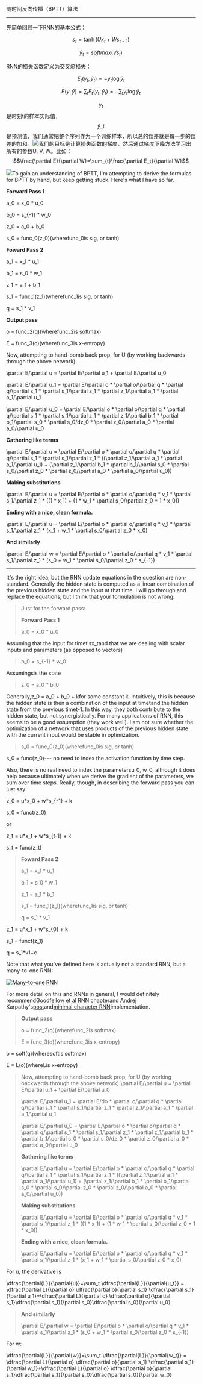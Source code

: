 随时间反向传播（BPTT）算法

---

先简单回顾一下RNN的基本公式：

$$s_t = \tanh (Ux_t+Ws_{t-1})$$

$$\hat y_t=softmax(Vs_t)$$

RNN的损失函数定义为交叉熵损失：

$$E_t(y_t,\hat y_t)=-y_t\log\hat y_t $$

$$E(y,\hat y)=\sum_{t}E_t(y_t, \hat y_t)=-\sum_{t}y_t\log\hat y_t$$

$$y_t$$是时刻t的样本实际值， $$\hat y\_t$$是预测值，我们通常把整个序列作为一个训练样本，所以总的误差就是每一步的误差的加和。![](http://d3kbpzbmcynnmx.cloudfront.net/wp-content/uploads/2015/10/rnn-bptt1.png)我们的目标是计算损失函数的梯度，然后通过梯度下降方法学习出所有的参数U, V, W。比如：$$\frac{\partial E}{\partial W}=\sum_{t}\frac{\partial E_t}{\partial W}$$

![](http://d3kbpzbmcynnmx.cloudfront.net/wp-content/uploads/2015/10/rnn-bptt-with-gradients.png)To gain an understanding of BPTT, I'm attempting to derive the formulas for BPTT by hand, but keep getting stuck. Here's what I have so far.

**Forward Pass 1**

a\_0 = x\_0 \* u\_0

b\_0 = s\_{-1} \* w\_0

z\_0 = a\_0 + b\_0

s\_0 = func\_0\(z\_0\)\(wherefunc\_0is sig, or tanh\)

**Foward Pass 2**

a\_1 = x\_1 \* u\_1

b\_1 = s\_0 \* w\_1

z\_1 = a\_1 + b\_1

s\_1 = func\_1\(z\_1\)\(wherefunc\_1is sig, or tanh\)

q = s\_1 \* v\_1

**Output pass**

o = func\_2\(q\)\(wherefunc\_2is softmax\)

E = func\_3\(o\)\(wherefunc\_3is x-entropy\)

Now, attempting to hand-bomb back prop, for U \(by working backwards through the above network\).

\partial E/\partial u = \partial E/\partial u\_1 + \partial E/\partial u\_0

\partial E/\partial u\_1 = \partial E/\partial o \* \partial o/\partial q \* \partial q/\partial s\_1 \* \partial s\_1/\partial z\_1 \* \partial z\_1/\partial a\_1 \* \partial a\_1/\partial u\_1

\partial E/\partial u\_0 = \partial E/\partial o \* \partial o/\partial q \* \partial q/\partial s\_1 \* \partial s\_1/\partial z\_1 \* \partial z\_1/\partial b\_1 \* \partial b\_1/\partial s\_0 \* \partial s\_0/dz\_0 \* \partial z\_0/\partial a\_0 \* \partial a\_0/\partial u\_0

**Gathering like terms**

\partial E/\partial u = \partial E/\partial o \* \partial o/\partial q \* \partial q/\partial s\_1 \* \partial s\_1/\partial z\_1 \* \(\(\partial z\_1/\partial a\_1 \* \partial a\_1/\partial u\_1\) + \(\partial z\_1/\partial b\_1 \* \partial b\_1/\partial s\_0 \* \partial s\_0/\partial z\_0 \* \partial z\_0/\partial a\_0 \* \partial a\_0/\partial u\_0\)\)

**Making substitutions**

\partial E/\partial u = \partial E/\partial o \* \partial o/\partial q \* v\_1 \* \partial s\_1/\partial z\_1 \* \(\(1 \* x\_1\) + \(1 \* w\_1 \* \partial s\_0/\partial z\_0 \* 1 \* x\_0\)\)

**Ending with a nice, clean formula.**

\partial E/\partial u = \partial E/\partial o \* \partial o/\partial q \* v\_1 \* \partial s\_1/\partial z\_1 \* \(x\_1 + w\_1 \* \partial s\_0/\partial z\_0 \* x\_0\)

**And similarly**

\partial E/\partial w = \partial E/\partial o \* \partial o/\partial q \* v\_1 \* \partial s\_1/\partial z\_1 \* \(s\_0 + w\_1 \* \partial s\_0/\partial z\_0 \* s\_{-1}\)

---

It's the right idea, but the RNN update equations in the question are non-standard. Generally the hidden state is computed as a linear combination of the previous hidden state and the input at that time. I will go through and replace the equations, but I think that your formulation is not wrong:

> Just for the forward pass:
>
> **Forward Pass 1**
>
> a\_0 = x\_0 \* u\_0

Assuming that the input for timetisx\_tand that we are dealing with scalar inputs and parameters \(as opposed to vectors\)

> b\_0 = s\_{-1} \* w\_0

Assumingsis the state

> z\_0 = a\_0 \* b\_0

Generally,z\_0 = a\_0 + b\_0 + kfor some constant k. Intuitively, this is because the hidden state is then a combination of the input at timetand the hidden state from the previous timet-1. In this way, they both contribute to the hidden state, but not synergistically. For many applications of RNN, this seems to be a good assumption \(they work well\). I am not sure whether the optimization of a network that uses products of the previous hidden state with the current input would be stable in optimization.

> s\_0 = func\_0\(z\_0\)\(wherefunc\_0is sig, or tanh\)

s\_0 = func\(z\_0\)--- no need to index the activation function by time step.

Also, there is no real need to index the parametersu\_0, w\_0, although it does help because ultimately when we derive the gradient of the parameters, we sum over time steps. Really, though, in describing the forward pass you can just say

z\_0 = u\*x\_0 + w\*s\_{-1} + k

s\_0 = funct\(z\_0\)

or

z\_t = u\*x\_t + w\*s\_{t-1} + k

s\_t = func\(z\_t\)

> **Foward Pass 2**
>
> a\_1 = x\_1 \* u\_1
>
> b\_1 = s\_0 \* w\_1
>
> z\_1 = a\_1 \* b\_1
>
> s\_1 = func\_1\(z\_1\)\(wherefunc\_1is sig, or tanh\)
>
> q = s\_1 \* v\_1

z\_1 = u\*x\_1 + w\*s\_{0} + k

s\_1 = funct\(z\_1\)

q = s\_1\*v1+c

Note that what you've defined here is actually not a standard RNN, but a many-to-one RNN:

[![](https://i.stack.imgur.com/B15TJm.png "Many-to-one RNN")](https://i.stack.imgur.com/B15TJm.png)

For more detail on this and RNNs in general, I would definitely recommend[Goodfellow et al RNN chapter](http://www.deeplearningbook.org/contents/rnn.html)and Andrej Karpathy's[post](http://karpathy.github.io/2015/05/21/rnn-effectiveness/)and[minimal character RNN](https://gist.github.com/karpathy/d4dee566867f8291f086)implementation.

> **Output pass**
>
> o = func\_2\(q\)\(wherefunc\_2is softmax\)
>
> E = func\_3\(o\)\(wherefunc\_3is x-entropy\)

o = soft\(q\)\(wheresoftis softmax\)

E = L\(o\)\(whereLis x-entropy\)

> Now, attempting to hand-bomb back prop, for U \(by working backwards through the above network\).\partial E/\partial u = \partial E/\partial u\_1 + \partial E/\partial u\_0
>
> \partial E/\partial u\_1 = \partial E/do \* \partial o/\partial q \* \partial q/\partial s\_1 \* \partial s\_1/\partial z\_1 \* \partial z\_1/\partial a\_1 \* \partial a\_1/\partial u\_1
>
> \partial E/\partial u\_0 = \partial E/\partial o \* \partial o/\partial q \* \partial q/\partial s\_1 \* \partial s\_1/\partial z\_1 \* \partial z\_1/\partial b\_1 \* \partial b\_1/\partial s\_0 \* \partial s\_0/dz\_0 \* \partial z\_0/\partial a\_0 \* \partial a\_0/\partial u\_0
>
> **Gathering like terms**
>
> \partial E/\partial u = \partial E/\partial o \* \partial o/\partial q \* \partial q/\partial s\_1 \* \partial s\_1/\partial z\_1 \* \(\(\partial z\_1/\partial a\_1 \* \partial a\_1/\partial u\_1\) + \(\partial z\_1/\partial b\_1 \* \partial b\_1/\partial s\_0 \* \partial s\_0/\partial z\_0 \* \partial z\_0/\partial a\_0 \* \partial a\_0/\partial u\_0\)\)
>
> **Making substitutions**
>
> \partial E/\partial u = \partial E/\partial o \* \partial o/\partial q \* v\_1 \* \partial s\_1/\partial z\_1 \* \(\(1 \* x\_1\) + \(1 \* w\_1 \* \partial s\_0/\partial z\_0 \* 1 \* x\_0\)\)
>
> **Ending with a nice, clean formula.**
>
> \partial E/\partial u = \partial E/\partial o \* \partial o/\partial q \* v\_1 \* \partial s\_1/\partial z\_1 \* \(x\_1 + w\_1 \* \partial s\_0/\partial z\_0 \* x\_0\)

For u, the derivative is

\dfrac{\partial{L}}{\partial{u}}=\sum\_t \dfrac{\partial{L}}{\partial{u\_t}} = \dfrac{\partial L}{\partial o} \dfrac{\partial o}{\partial s\_1} \dfrac{\partial s\_1}{\partial u\_1}+\dfrac{\partial L}{\partial o} \dfrac{\partial o}{\partial s\_1}\dfrac{\partial s\_1}{\partial s\_0}\dfrac{\partial s\_0}{\partial u\_0}

> **And similarly**
>
> \partial E/\partial w = \partial E/\partial o \* \partial o/\partial q \* v\_1 \* \partial s\_1/\partial z\_1 \* \(s\_0 + w\_1 \* \partial s\_0/\partial z\_0 \* s\_{-1}\)

For w:

\dfrac{\partial{L}}{\partial{w}}=\sum\_t \dfrac{\partial{L}}{\partial{w\_t}} = \dfrac{\partial L}{\partial o} \dfrac{\partial o}{\partial s\_1} \dfrac{\partial s\_1}{\partial w\_1}+\dfrac{\partial L}{\partial o} \dfrac{\partial o}{\partial s\_1}\dfrac{\partial s\_1}{\partial s\_0}\dfrac{\partial s\_0}{\partial w\_0}

